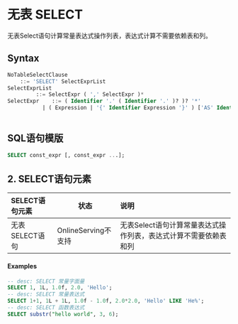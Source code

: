 # 无表 SELECT

无表Select语句计算常量表达式操作列表，表达式计算不需要依赖表和列。

## Syntax

```sql
NoTableSelectClause
	::= 'SELECT' SelectExprList
SelectExprList
         ::= SelectExpr ( ',' SelectExpr )*
SelectExpr    ::= ( Identifier '.' ( Identifier '.' )? )? '*'
           | ( Expression | '{' Identifier Expression '}' ) ['AS' Identifier]
     
```

## SQL语句模版

```sql
SELECT const_expr [, const_expr ...];
```

## 2. SELECT语句元素

| SELECT语句元素 | 状态                | 说明                                                         |
|:-----------| ------------------- | :----------------------------------------------------------- |
| 无表SELECT语句 | OnlineServing不支持 | 无表Select语句计算常量表达式操作列表，表达式计算不需要依赖表和列 |

#### Examples

```sql
-- desc: SELECT 常量字面量
SELECT 1, 1L, 1.0f, 2.0, 'Hello';
-- desc: SELECT 常量表达式
SELECT 1+1, 1L + 1L, 1.0f - 1.0f, 2.0*2.0, 'Hello' LIKE 'He%';
-- desc: SELECT 函数表达式
SELECT substr("hello world", 3, 6);
```
